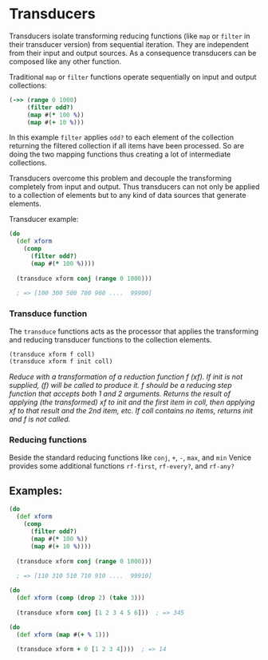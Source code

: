 # Transducers

Transducers isolate transforming reducing functions (like `map` or `filter` in their transducer version) from sequential iteration. They are independent from their input and output sources. As a consequence transducers can be composed like any other function.

Traditional `map` or `filter` functions operate sequentially on input and output collections:

```clojure
(->> (range 0 1000)
     (filter odd?)      
     (map #(* 100 %))
     (map #(+ 10 %)))
```

In this example `filter` applies `odd?` to each element of the collection returning the filtered collection if all items have been processed. So are doing the two mapping functions thus creating a lot of intermediate collections.

Transducers overcome this problem and decouple the transforming completely from input and output. Thus transducers can not only be applied to a collection of elements but to any kind of data sources that generate elements.

Transducer example:

```clojure
(do
  (def xform
    (comp
      (filter odd?)
      (map #(* 100 %))))
    
  (transduce xform conj (range 0 1000)))  
  
  ; => [100 300 500 700 900 ....  99900]
```


### Transduce function

The `transduce` functions acts as the processor that applies the transforming and reducing transducer functions to the collection elements.

```clojure
(transduce xform f coll)
(transduce xform f init coll)
```
_Reduce with a transformation of a reduction function f (xf). If init is not supplied, (f) will be called to
produce it. f should be a reducing step function that accepts both 1 and 2 arguments. Returns the result of
applying (the transformed) xf to init and the first item in coll, then applying xf to that result and the 2nd
item, etc. If coll contains no items, returns init and f is not called._


### Reducing functions

Beside the standard reducing functions like `conj`, `+`, `-`, `max`, and `min` Venice provides some additional functions `rf-first`, `rf-every?`,  and `rf-any?`


## Examples:

```clojure
(do
  (def xform
    (comp
      (filter odd?)
      (map #(* 100 %))
      (map #(+ 10 %))))
    
  (transduce xform conj (range 0 1000)))  
  
  ; => [110 310 510 710 910 ....  99910]
```

```clojure
(do
  (def xform (comp (drop 2) (take 3)))
  
  (transduce xform conj [1 2 3 4 5 6]))  ; => 345
```

```clojure
(do
  (def xform (map #(+ % 1)))
  
  (transduce xform + 0 [1 2 3 4])))  ; => 14
```
